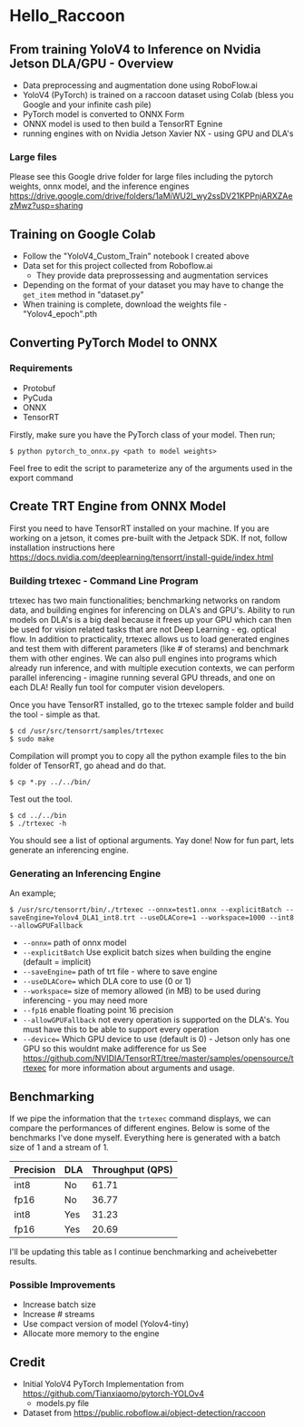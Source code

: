 # Hello_Raccoon

## From training YoloV4 to Inference on Nvidia Jetson DLA/GPU - Overview
- Data preprocessing and augmentation done using RoboFlow.ai
- YoloV4 (PyTorch) is trained on a raccoon dataset using Colab (bless you Google and your infinite cash pile) 
- PyTorch model is converted to ONNX Form
- ONNX model is used to then build a TensorRT Egnine
- running engines with on Nvidia Jetson Xavier NX - using GPU and DLA's 

### Large files
Please see this Google drive folder for large files including the pytorch weights, onnx model, and the inference engines
https://drive.google.com/drive/folders/1aMiWU2l_wy2ssDV21KPPnjARXZAezMwz?usp=sharing

## Training on Google Colab
- Follow the "YoloV4_Custom_Train" notebook I created above 
- Data set for this project collected from Roboflow.ai 
  - They provide data preprossessing and augmentation services
- Depending on the format of your dataset you may have to change the `get_item` method in "dataset.py"
- When training is complete, download the weights file - "Yolov4_epoch<latest epoch>".pth
  
## Converting PyTorch Model to ONNX

### Requirements
- Protobuf
- PyCuda
- ONNX
- TensorRT

Firstly, make sure you have the PyTorch class of your model. Then run;
```
$ python pytorch_to_onnx.py <path to model weights> 
```
Feel free to edit the script to parameterize any of the arguments used in the export command

## Create TRT Engine from ONNX Model
First you need to have TensorRT installed on your machine. If you are working on a jetson, it comes pre-built with the Jetpack SDK. If not, follow installation instructions here https://docs.nvidia.com/deeplearning/tensorrt/install-guide/index.html

### Building trtexec - Command Line Program

trtexec has two main functionalities; benchmarking networks on random data, and building engines for inferencing on DLA's and GPU's. Ability to run models on DLA's is a big deal because it frees up your GPU which can then be used for vision related tasks that are not Deep Learning - eg. optical flow. In addition to practicality, trtexec allows us to load generated engines and test them with different parameters (like # of sterams) and benchmark them with other engines. We can also pull engines into programs which already run inference, and with multiple execution contexts, we can perform parallel inferencing - imagine running several GPU threads, and one on each DLA! Really fun tool for computer vision developers.

Once you have TensorRT installed, go to the trtexec sample folder and build the tool - simple as that. 
```
$ cd /usr/src/tensorrt/samples/trtexec 
$ sudo make
```
Compilation will prompt you to copy all the python example files to the bin folder of TensorRT, go ahead and do that.
```
$ cp *.py ../../bin/
```
Test out the tool.
```
$ cd ../../bin
$ ./trtexec -h
```
You should see a list of optional arguments. Yay done! Now for fun part, lets generate an inferencing engine.

### Generating an Inferencing Engine
An example;
```
$ /usr/src/tensorrt/bin/./trtexec --onnx=test1.onnx --explicitBatch --saveEngine=Yolov4_DLA1_int8.trt --useDLACore=1 --workspace=1000 --int8 --allowGPUFallback
```
- `--onnx=`              path of onnx model
- `--explicitBatch`      Use explicit batch sizes when building the engine (default = implicit)
-  `--saveEngine=`       path of trt file - where to save engine
- `--useDLACore=`        which DLA core to use (0 or 1)
- `--workspace=`         size of memory allowed (in MB) to be used during inferencing - you may need more
- `--fp16`               enable floating point 16 precision
- `--allowGPUFallback`   not every operation is supported on the DLA's. You must have this to be able to support every operation
- `--device=`            Which GPU device to use (default is 0) - Jetson only has one GPU so this wouldnt make adifference for us
See https://github.com/NVIDIA/TensorRT/tree/master/samples/opensource/trtexec for more information about arguments and usage.

## Benchmarking
If we pipe the information that the `trtexec` command displays, we can compare the performances of different engines. Below is some of the benchmarks I've done myself. Everything here is generated with a batch size of 1 and a stream of 1.

| Precision | DLA | Throughput (QPS) |
|-----------|-----|------------------|
| int8      | No  |     61.71        |
| fp16      | No  |     36.77        |
| int8      | Yes |     31.23        |
| fp16      | Yes |     20.69        |

I'll be updating this table as I continue benchmarking and acheivebetter results.

### Possible Improvements
- Increase batch size
- Increase # streams
- Use compact version of model (Yolov4-tiny)
- Allocate more memory to the engine 
 
## Credit
- Initial YoloV4 PyTorch Implementation from https://github.com/Tianxiaomo/pytorch-YOLOv4
  - models.py file
- Dataset from https://public.roboflow.ai/object-detection/raccoon
